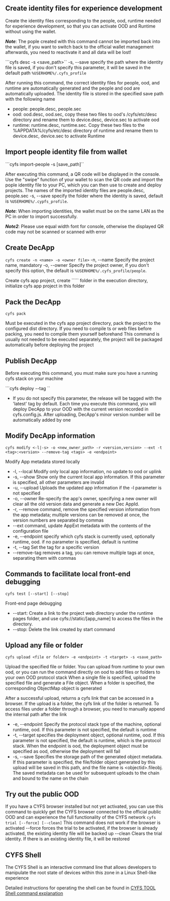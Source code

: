 ## Create identity files for experience development
Create the identity files corresponding to the people, ood, runtime needed for experience development, so that you can activate OOD and Runtime without using the wallet.

**_Note_**: The pople created with this command cannot be imported back into the wallet, if you want to switch back to the official wallet management afterwards, you need to reactivate it and all data will be lost!

```cyfs desc -s <save_path>``
-s, --save specify the path where the identity file is saved, if you don't specify this parameter, it will be saved in the default path `%USERHOME%/.cyfs_profile`

After running this command, the correct identity files for people, ood, and runtime are automatically generated and the people and ood are automatically uploaded. The identity file is stored in the specified save path with the following name
- people: people.desc, people.sec
- ood: ood.desc, ood.sec, copy these two files to ood's /cyfs/etc/desc directory and rename them to device.desc, device.sec to activate ood
- runtime: runtime.desc, runtime.sec. Copy these two files to the %APPDATA%/cyfs/etc/desc directory of runtime and rename them to device.desc, device.sec to activate Runtime

## Import people identity file from wallet
```cyfs import-people -s [save_path]``

After executing this command, a QR code will be displayed in the console. Use the "swipe" function of your wallet to scan the QR code and import the pople identity file to your PC, which you can then use to create and deploy projects. The names of the imported identity files are people.desc, people.sec
-s, --save specify the folder where the identity is saved, default is `%USERHOME%/.cypfs_profile`.

**_Note_**: When importing identities, the wallet must be on the same LAN as the PC in order to import successfully.

**_Note2_**: Please use equal width font for console, otherwise the displayed QR code may not be scanned or scanned with error

## Create DecApp
```cyfs create -n <name> -o <owner file>```
-n, --name Specify the project name, mandatory
-o, --owner Specify the project owner, if you don't specify this option, the default is ``%USERHOME%/.cyfs_profile/people``.

Create cyfs app project, create ```<name>`` folder in the execution directory, initialize cyfs app project in this folder
## Pack the DecApp
``cyfs pack``

Must be executed in the cyfs app project directory, pack the project to the configured dist directory. If you need to compile ts or web files before packing, you need to compile them yourself beforehand
This command is usually not needed to be executed separately, the project will be packaged automatically before deploying the project
## Publish DecApp
Before executing this command, you must make sure you have a running cyfs stack on your machine

```cyfs deploy --tag <tag>``

- If you do not specify this parameter, the release will be tagged with the 'latest' tag by default.
Each time you execute this command, you will deploy DecApp to your OOD with the current version recorded in cyfs.config.js. After uploading, DecApp's minor version number will be automatically added by one

## Modify DecApp information
```cyfs modify <-l|-s> -o <new_owner_path> -r <version,version> --ext -t <tag>:<version> --remove-tag <tags> -e <endpoint> ```

Modify App metadata stored locally
- -l, --local Modify only local app information, no update to ood or uplink
- -s, --show Show only the current local app information. If this parameter is specified, all other parameters are invalid
- -u, --upload Uploads the updated app information if the -l parameter is not specified
- -o, --owner Re-specify the app's owner, specifying a new owner will clear all the old version data and generate a new Dec AppId.
- -r, --remove command, remove the specified version information from the app metadata; multiple versions can be removed at once, the version numbers are separated by commas
- --ext command, update AppExt metadata with the contents of the configuration file
- -e, --endpoint specify which cyfs stack is currently used, optionally runtime, ood. if no parameter is specified, default is runtime
- -t, --tag Set the tag for a specific version
- --remove-tag removes a tag, you can remove multiple tags at once, separating them with commas
## Commands to facilitate local front-end debugging
```cyfs test [--start] [--stop]```

Front-end page debugging
- --start: Create a link to the project web directory under the runtime pages folder, and use cyfs://static/[app_name] to access the files in the directory.
- --stop: Delete the link created by start command
## Upload any file or folder
```cyfs upload <file or folder> -e <endpoint> -t <target> -s <save_path>```

Upload the specified file or folder. You can upload from runtime to your own ood, or you can run the command directly on ood to add files or folders to your own OOD protocol stack
When a single file is specified, upload the specified file and generate a File object. When a folder is specified, the corresponding ObjectMap object is generated<br>

After a successful upload, returns a cyfs link that can be accessed in a browser. If the upload is a folder, the cyfs link of the folder is returned. To access files under a folder through a browser, you need to manually append the internal path after the link

- -e, --endpoint Specify the protocol stack type of the machine, optional runtime, ood. If this parameter is not specified, the default is runtime
- -t, --target specifies the deployment object, optional runtime, ood. If this parameter is not specified, the default is runtime, which is the protocol stack. When the endpoint is ood, the deployment object must be specified as ood, otherwise the deployment will fail
- -s, --save Specifies the storage path of the generated object metadata. If this parameter is specified, the file/folder object generated by this upload will be saved in this path, and the file name is \<objectid>.fileobj. The saved metadata can be used for subsequent uploads to the chain and bound to the name on the chain

## Try out the public OOD
If you have a CYFS browser installed but not yet activated, you can use this command to quickly get the CYFS browser connected to the official public OOD and can experience the full functionality of the CYFS network
`cyfs trial [--force] [--clean]`
This command does not work if the browser is activated
--force forces the trial to be activated, if the browser is already activated, the existing identity file will be backed up
--clean Clears the trial identity. If there is an existing identity file, it will be restored

## CYFS Shell
The CYFS Shell is an interactive command line that allows developers to manipulate the root state of devices within this zone in a Linux Shell-like experience

Detailed instructions for operating the shell can be found in
[CYFS TOOL Shell command explanation](./CYFS-SHELL.md)
